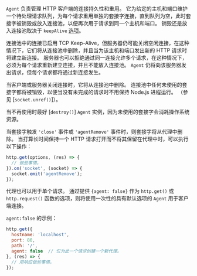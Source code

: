 <!-- YAML
added: v0.3.4
-->

`Agent` 负责管理 HTTP 客户端的连接持久性和重用。
它为给定的主机和端口维护一个待处理请求队列，为每个请求重用单独的套接字连接，直到队列为空，此时套接字被销毁或放入连接池，以便再次用于请求到同一个主机和端口。
销毁还是放入连接池取决于 `keepAlive` [选项](#http_new_agent_options)。

连接池中的连接已启用 TCP Keep-Alive，但服务器仍可能关闭空闲连接，在这种情况下，它们将从连接池中删除，并且当为该主机和端口发出新的 HTTP 请求时将建立新连接。
服务器也可以拒绝通过同一连接允许多个请求，在这种情况下，必须为每个请求重新建立连接，并且不能放入连接池。
`Agent` 仍将向该服务器发出请求，但每个请求都将通过新连接发生。

当客户端或服务器关闭连接时，它将从连接池中删除。
连接池中任何未使用的套接字都将被销毁，以便当没有未完成的请求时不用保持 Node.js 进程运行。 
（参见 [`socket.unref()`]）。

当不再使用时最好 [`destroy()`] `Agent` 实例，因为未使用的套接字会消耗操作系统资源。

当套接字触发 `'close'` 事件或 `'agentRemove'` 事件时，则套接字将从代理中删除。
当打算长时间保持一个 HTTP 请求打开而不将其保留在代理中时，可以执行以下操作：

```js
http.get(options, (res) => {
  // 做些事情。
}).on('socket', (socket) => {
  socket.emit('agentRemove');
});
```

代理也可以用于单个请求。
通过提供 `{agent: false}` 作为 `http.get()` 或 `http.request()` 函数的选项，则将使用一次性的具有默认选项的 `Agent` 用于客户端连接。

`agent:false` 的示例：

```js
http.get({
  hostname: 'localhost',
  port: 80,
  path: '/',
  agent: false  // 仅为此一个请求创建一个新代理。
}, (res) => {
  // 用响应做些事情。
});
```

